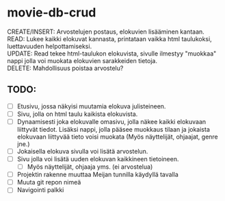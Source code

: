 # movie-db-crud

CREATE/INSERT: Arvostelujen postaus, elokuvien lisääminen kantaan.  
READ: Lukee kaikki elokuvat kannasta, printataan vaikka html taulukoksi, luettavuuden helpottamiseksi.  
UPDATE: Read tekee html-taulukon elokuvista, sivulle ilmestyy "muokkaa" nappi jolla voi muokata elokuvien sarakkeiden tietoja.  
DELETE: Mahdollisuus poistaa arvostelu?  


## TODO:
- [ ] Etusivu, jossa näkyisi muutamia elokuva julisteineen.
- [ ] Sivu, jolla on html taulu kaikista elokuvista.
- [ ] Dynaamisesti joka elokuvalle omasivu, jolla näkee kaikki elokuvaan liittyvät tiedot. Lisäksi nappi, jolla pääsee muokkaus tilaan ja jokaista elokuvaan liittyvää tieto voisi muokata (Myös näyttelijät, ohjaajat, genre jne.)
- [ ] Jokaisella elokuva sivulla voi lisätä arvostelun.
- [ ] Sivu jolla voi lisätä uuden elokuvan kaikkineen tietoineen.
  - [ ] Myös näyttelijät, ohjaaja yms. (ei arvostelua)
- [ ] Projektin rakenne muuttaa Meijan tunnilla käydyllä tavalla
- [ ] Muuta git repon nimeä
- [ ] Navigointi palkki 
